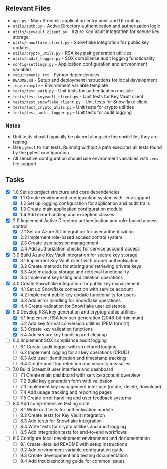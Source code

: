 ## Relevant Files

- `app.py` - Main Streamlit application entry point and UI routing
- `utils/auth.py` - Active Directory authentication and authorization logic
- `utils/keyvault_client.py` - Azure Key Vault integration for secure key storage
- `utils/snowflake_client.py` - Snowflake integration for public key updates
- `utils/crypto_utils.py` - RSA key pair generation utilities
- `utils/audit_logger.py` - SOX compliance audit logging functionality
- `config/settings.py` - Application configuration and environment variables
- `requirements.txt` - Python dependencies
- `README.md` - Setup and deployment instructions for local development
- `.env.example` - Environment variable template
- `tests/test_auth.py` - Unit tests for authentication module
- `tests/test_keyvault_client.py` - Unit tests for Key Vault client
- `tests/test_snowflake_client.py` - Unit tests for Snowflake client
- `tests/test_crypto_utils.py` - Unit tests for crypto utilities
- `tests/test_audit_logger.py` - Unit tests for audit logging

### Notes

- Unit tests should typically be placed alongside the code files they are testing
- Use `pytest` to run tests. Running without a path executes all tests found by the pytest configuration
- All sensitive configuration should use environment variables with `.env` file support

## Tasks

- [x] 1.0 Set up project structure and core dependencies
  - [x] 1.1 Create environment configuration system with .env support
  - [x] 1.2 Set up logging configuration for application and audit trails
  - [x] 1.3 Create main application configuration module
  - [x] 1.4 Add error handling and exception classes
- [x] 2.0 Implement Active Directory authentication and role-based access control
  - [x] 2.1 Set up Azure AD integration for user authentication
  - [x] 2.2 Implement role-based access control system
  - [x] 2.3 Create user session management
  - [x] 2.4 Add authorization checks for service account access
- [x] 3.0 Build Azure Key Vault integration for secure key storage
  - [x] 3.1 Implement Key Vault client with proper authentication
  - [x] 3.2 Create methods for storing and retrieving private keys
  - [x] 3.3 Add metadata storage and retrieval functionality
  - [x] 3.4 Implement key listing and deletion operations
- [x] 4.0 Create Snowflake integration for public key management
  - [x] 4.1 Set up Snowflake connection with service account
  - [x] 4.2 Implement public key update functionality for users
  - [x] 4.3 Add error handling for Snowflake operations
  - [x] 4.4 Create validation for Snowflake user existence
- [x] 5.0 Develop RSA key generation and cryptographic utilities
  - [x] 5.1 Implement RSA key pair generation (2048-bit minimum)
  - [x] 5.2 Add key format conversion utilities (PEM format)
  - [x] 5.3 Create key validation functions
  - [x] 5.4 Add secure key handling and cleanup
- [ ] 6.0 Implement SOX compliance audit logging
  - [ ] 6.1 Create audit logger with structured logging
  - [ ] 6.2 Implement logging for all key operations (CRUD)
  - [ ] 6.3 Add user identification and timestamp tracking
  - [ ] 6.4 Create audit log retention and security measures
- [ ] 7.0 Build Streamlit user interface and dashboard
  - [ ] 7.1 Create main dashboard with service account overview
  - [ ] 7.2 Build key generation form with validation
  - [ ] 7.3 Implement key management interface (rotate, delete, download)
  - [ ] 7.4 Add usage tracking and reporting pages
  - [ ] 7.5 Create error handling and user feedback systems
- [ ] 8.0 Add comprehensive testing suite
  - [ ] 8.1 Write unit tests for authentication module
  - [ ] 8.2 Create tests for Key Vault integration
  - [ ] 8.3 Add tests for Snowflake integration
  - [ ] 8.4 Write tests for crypto utilities and audit logging
  - [ ] 8.5 Add integration tests for end-to-end workflows
- [ ] 9.0 Configure local development environment and documentation
  - [ ] 9.1 Create detailed README with setup instructions
  - [ ] 9.2 Add environment variable configuration guide
  - [ ] 9.3 Create development and testing documentation
  - [ ] 9.4 Add troubleshooting guide for common issues
